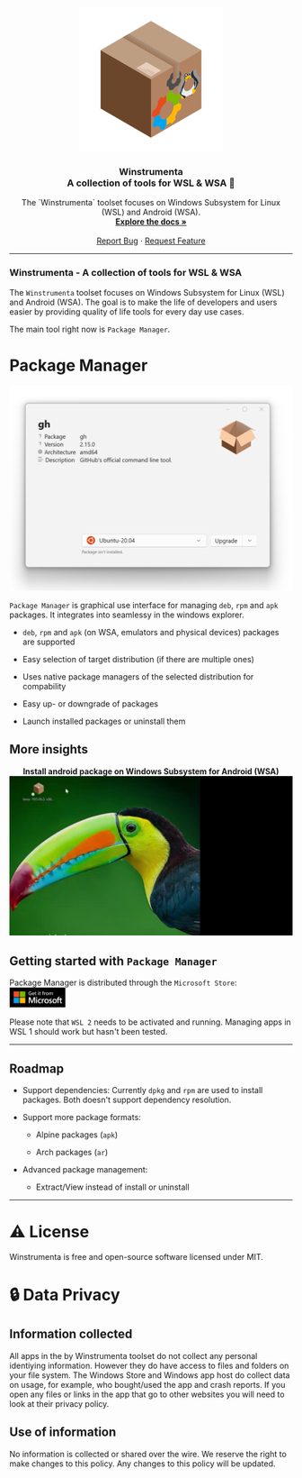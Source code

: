 <p align="center">
  <a href="https://github.com/Gitii/Winstrumenta">
    <img src="Assets/LogoWithClosedPackage.png" alt="Logo" width="256px">
  </a>

<h3 align="center">Winstrumenta<br/>A collection of tools for WSL & WSA 🥳</h3>

<p align="center">
    The `Winstrumenta` toolset focuses on Windows Subsystem for Linux (WSL) and Android (WSA). 
    <br />
    <a href="https://github.com/Gitii/Winstrumenta"><strong>Explore the docs »</strong></a>
    <br />
    <br />
    <a href="https://github.com/Gitii/Winstrumenta/issues">Report Bug</a> ·
    <a href="https://github.com/Gitii/Winstrumenta/issues">Request Feature</a>
  </p>
</p>

---

### Winstrumenta - A collection of tools for WSL & WSA

The `Winstrumenta` toolset focuses on Windows Subsystem for Linux (WSL) and Android (WSA). The goal is to make the life of developers and users easier by providing quality of life tools for every day use cases.

The main tool right now is `Package Manager`.

# Package Manager

<p align="center">
  <picture>
      <source srcset="Assets/Package-Screenshot-dark.png" media="(prefers-color-scheme: dark)">
      <img src="Assets/Package-Screenshot-white.png" alt="PM-Logo" width="600">
  </picture>
</p>

`Package Manager` is graphical use interface for managing `deb`, `rpm` and `apk` packages. It integrates into seamlessy in the windows explorer.

- `deb`, `rpm` and `apk` (on WSA, emulators and physical devices) packages are supported

- Easy selection of target distribution (if there are multiple ones)

- Uses native package managers of the selected distribution for compability

- Easy up- or downgrade of packages

- Launch installed packages or uninstall them

## More insights

<p align="center">
  <b>Install android package on Windows Subsystem for Android (WSA)</b><br/>
  <img src="Assets/Package-Video-WSA.gif" alt="PM-Logo" width="600">
</p>

## Getting started with `Package Manager`

Package Manager is distributed through the `Microsoft Store`:  
<a href="https://www.microsoft.com/store/apps/9N9MX3J3F4G0">
<img title="Download from Microsoft-Store" src="Assets/ms-store-badge.png" alt="Download from Microsoft-Store" width="100">
</a>

Please note that `WSL 2` needs to be activated and running. Managing apps in WSL 1 should work but hasn't been tested.

---

## Roadmap

- Support dependencies: Currently `dpkg` and `rpm` are used to install packages. Both doesn't support dependency resolution.

- Support more package formats:

  - Alpine packages (`apk`)

  - Arch packages (`ar`)

- Advanced package management:

  - Extract/View instead of install or uninstall

---

# ⚠️ License

Winstrumenta is free and open-source software licensed under MIT.

# 🔒 Data Privacy

## Information collected

All apps in the by Winstrumenta toolset do not collect any personal identiying information. However they do have access to files and folders on your file system.
The Windows Store and Windows app host do collect data on usage, for example, who bought/used the app and crash reports.
If you open any files or links in the app that go to other websites you will need to look at their privacy policy.

## Use of information

No information is collected or shared over the wire. We reserve the right to
make changes to this policy. Any changes to this policy will be updated.

<br />
